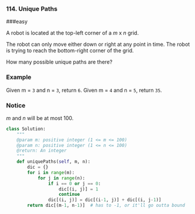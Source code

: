 ### 114. Unique Paths

###easy

A robot is located at the top-left corner of a *m* x *n* grid.

The robot can only move either down or right at any point in time. The robot is trying to reach the bottom-right corner of the grid.

How many possible unique paths are there?

### Example

Given m = `3` and n = `3`, return `6`.
Given m = `4` and n = `5`, return `35`.

### Notice

*m* and *n* will be at most 100.

```python
class Solution:
    """
    @param m: positive integer (1 <= m <= 100)
    @param n: positive integer (1 <= n <= 100)
    @return: An integer
    """	
    def uniquePaths(self, m, n):
        dic = {}
        for i in range(m):
            for j in range(n):
                if i == 0 or j == 0:
                    dic[(i, j)] = 1
                    continue
                dic[(i, j)] = dic[(i-1, j)] + dic[(i, j-1)]
        return dic[(m-1, n-1)]  # has to -1, or it'll go outta bound
                    
         
```

